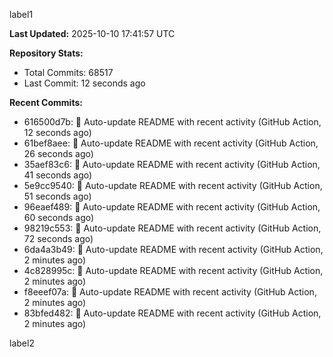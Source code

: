 
label1 
<!-- ACTIVITY_START -->
**Last Updated:** 2025-10-10 17:41:57 UTC

**Repository Stats:**
- Total Commits: 68517
- Last Commit: 12 seconds ago

**Recent Commits:**
- 616500d7b: 🤖 Auto-update README with recent activity (GitHub Action, 12 seconds ago)
- 61bef8aee: 🤖 Auto-update README with recent activity (GitHub Action, 26 seconds ago)
- 35aef83c6: 🤖 Auto-update README with recent activity (GitHub Action, 41 seconds ago)
- 5e9cc9540: 🤖 Auto-update README with recent activity (GitHub Action, 51 seconds ago)
- 96eaef489: 🤖 Auto-update README with recent activity (GitHub Action, 60 seconds ago)
- 98219c553: 🤖 Auto-update README with recent activity (GitHub Action, 72 seconds ago)
- 6da4a3b49: 🤖 Auto-update README with recent activity (GitHub Action, 2 minutes ago)
- 4c828995c: 🤖 Auto-update README with recent activity (GitHub Action, 2 minutes ago)
- f8eeef07a: 🤖 Auto-update README with recent activity (GitHub Action, 2 minutes ago)
- 83bfed482: 🤖 Auto-update README with recent activity (GitHub Action, 2 minutes ago)
<!-- ACTIVITY_END -->

label2
